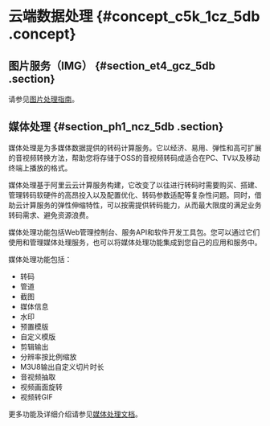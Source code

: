 # 云端数据处理 {#concept_c5k_1cz_5db .concept}

## 图片服务（IMG） {#section_et4_gcz_5db .section}

请参见[图片处理指南](../../../../intl.zh-CN/图片处理指南/快速使用OSS图片服务.md#)。

## 媒体处理 {#section_ph1_ncz_5db .section}

媒体处理是为多媒体数据提供的转码计算服务。它以经济、易用、弹性和高可扩展的音视频转换方法，帮助您将存储于OSS的音视频转码成适合在PC、TV以及移动终端上播放的格式。

媒体处理基于阿里云云计算服务构建，它改变了以往进行转码时需要购买、搭建、管理转码软硬件的高昂投入以及配置优化、转码参数适配等复杂性问题。同时，借助云计算服务的弹性伸缩特性，可以按需提供转码能力，从而最大限度的满足业务转码需求、避免资源浪费。

媒体处理功能包括Web管理控制台、服务API和软件开发工具包。您可以通过它们使用和管理媒体处理服务，也可以将媒体处理功能集成到您自己的应用和服务中。

媒体处理功能包括：

-   转码
-   管道
-   截图
-   媒体信息
-   水印
-   预置模版
-   自定义模版
-   剪辑输出
-   分辨率按比例缩放
-   M3U8输出自定义切片时长
-   音视频抽取
-   视频画面旋转
-   视频转GIF

更多功能及详细介绍请参见[媒体处理文档](https://www.alibabacloud.com/help/doc-detail/29196.htm)。

